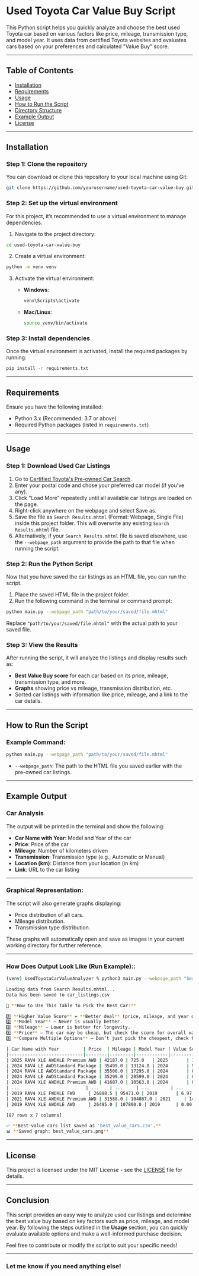 # **Used Toyota Car Value Buy Script**

This Python script helps you quickly analyze and choose the best used Toyota car based on various 
factors like price, mileage, transmission type, and model year. It uses data from certified Toyota 
websites and evaluates cars based on your preferences and calculated "Value Buy" score.

---

## **Table of Contents**

- [Installation](#installation)
- [Requirements](#requirements)
- [Usage](#usage)
- [How to Run the Script](#how-to-run-the-script)
- [Directory Structure](#directory-structure)
- [Example Output](#example-output)
- [License](#license)

---

## **Installation**

### Step 1: Clone the repository

You can download or clone this repository to your local machine using Git:

```bash
git clone https://github.com/yourusername/used-toyota-car-value-buy.git
```

### Step 2: Set up the virtual environment

For this project, it’s recommended to use a virtual environment to manage dependencies.

1. Navigate to the project directory:

```bash
cd used-toyota-car-value-buy
```

2. Create a virtual environment:

```bash
python -m venv venv
```

3. Activate the virtual environment:

   - **Windows**:
     ```bash
     venv\Scripts\activate
     ```
   - **Mac/Linux**:
     ```bash
     source venv/bin/activate
     ```

### Step 3: Install dependencies

Once the virtual environment is activated, install the required packages by running:

```bash
pip install -r requirements.txt
```

---

## **Requirements**

Ensure you have the following installed:

- Python 3.x (Recommended: 3.7 or above)
- Required Python packages (listed in `requirements.txt`)

---

## **Usage**

### Step 1: Download Used Car Listings

1. Go to [Certified Toyota's Pre-owned Car Search](https://certifiedtoyota.ca/en/search.html).
2. Enter your postal code and chose your preferred car model (if you've any).
3. Click "Load More" repeatedly until all available car listings are loaded on the page.
4. Right-click anywhere on the webpage and select Save as.
5. Save the file as `Search Results.mhtml` (Format: Webpage, Single File) inside this project folder.
     This will overwrite any existing `Search Results.mhtml` file. 
6. Alternatively, if your `Search Results.mhtml` file is saved elsewhere, use the `--webpage_path` argument to provide 
     the path to that file when running the script.


### Step 2: Run the Python Script

Now that you have saved the car listings as an HTML file, you can run the script.

1. Place the saved HTML file in the project folder.
2. Run the following command in the terminal or command prompt:

```bash
python main.py --webpage_path "path/to/your/saved/file.mhtml"
```

Replace `"path/to/your/saved/file.mhtml"` with the actual path to your saved file.

### Step 3: View the Results

After running the script, it will analyze the listings and display results such as:

- **Best Value Buy score** for each car based on its price, mileage, transmission type, and more.
- **Graphs** showing price vs mileage, transmission distribution, etc.
- Sorted car listings with information like price, mileage, and a link to the car details.

---

## **How to Run the Script**

### Example Command:

```bash
python main.py --webpage_path "path/to/your/saved/file.mhtml"
```

- `--webpage_path`: The path to the HTML file you saved earlier with the pre-owned car listings.

---


## **Example Output**

### Car Analysis

The output will be printed in the terminal and show the following:

- **Car Name with Year**: Model and Year of the car
- **Price**: Price of the car
- **Mileage**: Number of kilometers driven
- **Transmission**: Transmission type (e.g., Automatic or Manual)
- **Location (km)**: Distance from your location (in km)
- **Link**: URL to the car listing

---

### **Graphical Representation**:

The script will also generate graphs displaying:
- Price distribution of all cars.
- Mileage distribution.
- Transmission type distribution.

These graphs will automatically open and save as images in your current working directory for further reference.

---

### **How Does Output Look Like (Run Example):**:
```bash
(venv) UsedToyotaCarValueAnalyzer % python3 main.py --webpage_path "Search Results.mhtml"

Loading data from Search Results.mhtml...
Data has been saved to car_listings.csv

📌 **How to Use This Table to Pick the Best Car?**

1️⃣ **Higher Value Score** = **Better deal** (price, mileage, and year combined).  
2️⃣ **Model Year** – Newer is usually better.  
3️⃣ **Mileage** – Lower is better for longevity.  
4️⃣ **Price** – The car may be cheap, but check the score for overall value.  
5️⃣ **Compare Multiple Options** – Don’t just pick the cheapest, check the best-value deal.

| Car Name with Year         | Price  | Mileage | Model Year | Value Score | Location (km) | Link                                                                                      |
|----------------------------|--------|---------|------------|-------------|---------------|-------------------------------------------------------------------------------------------|
| 2025 RAV4 XLE AWDXLE Premium AWD | 42187.0 | 725.0   | 2025       | 100.0       | 75            | [Link](https://certifiedtoyota.ca/en/vehicle-details....)                                  |
| 2024 RAV4 LE AWDStandard Package | 35499.0 | 13124.0 | 2024       | 91.54       | 47            | [Link](https://certifiedtoyota.ca/en/vehicle-details....)                                  |
| 2024 RAV4 LE AWDStandard Package | 35500.0 | 17295.0 | 2024       | 89.02       | 33            | [Link](https://certifiedtoyota.ca/en/vehicle-details....)                                  |
| 2024 RAV4 LE AWDStandard Package | 35299.0 | 20599.0 | 2024       | 87.27       | 37            | [Link](https://certifiedtoyota.ca/en/vehicle-details....)                                  |
| 2024 RAV4 XLE AWDXLE Premium AWD | 41687.0 | 10563.0 | 2024       | 85.61       | 75            | [Link](https://certifiedtoyota.ca/en/vehicle-details....)                                  |
| ...                         | ...    | ...     | ...        | ...         | ...           | ...                                                                                       |
| 2019 RAV4 XLE FWDXLE FWD     | 26888.5 | 95471.0 | 2019       | 6.97        | 348           | [Link](https://certifiedtoyota.ca/en/vehicle-details....)                                  |
| 2021 RAV4 XLE AWDXLE Premium AWD | 31588.0 | 104087.0 | 2021     | 14.20       | 6             | [Link](https://certifiedtoyota.ca/en/vehicle-details....)                                  |
| 2019 RAV4 XLE AWDXLE AWD     | 26495.0 | 107800.0 | 2019      | 0.00        | 429           | [Link](https://certifiedtoyota.ca/en/vehicle-details....)                                  |

[87 rows x 7 columns]

✅ **Best-value cars list saved as 'best_value_cars.csv'.**  
📊 **Saved graph: best_value_cars.png**
```

---

## **License**

This project is licensed under the MIT License - see the [LICENSE](LICENSE) file for details.

---

## **Conclusion**

This script provides an easy way to analyze used car listings and determine the best value buy based on key factors such as price, mileage, and model year. By following the steps outlined in the **Usage** section, you can quickly evaluate available options and make a well-informed purchase decision.

Feel free to contribute or modify the script to suit your specific needs!

---

### Let me know if you need anything else!